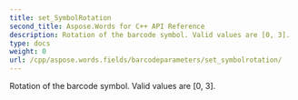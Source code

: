 ```yaml
---
title: set_SymbolRotation
second_title: Aspose.Words for C++ API Reference
description: Rotation of the barcode symbol. Valid values are [0, 3]. 
type: docs
weight: 0
url: /cpp/aspose.words.fields/barcodeparameters/set_symbolrotation/
---
```


Rotation of the barcode symbol. Valid values are [0, 3]. 


